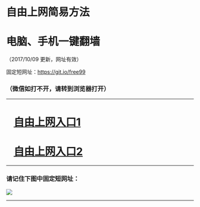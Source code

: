 ﻿# 自由上网简易方法

# 电脑、手机一键翻墙

（2017/10/09 更新，网址有效）

固定短网址：https://git.io/free99

### （微信如打不开，请转到浏览器打开）


***





# &nbsp;&nbsp; <a href="http://ft40491304.fwq-tz-1001.info/fwqtz01.html?t=10090016627 " target="_blank">自由上网入口1</a>
# &nbsp;&nbsp; <a href="http://ft1564723150.fwq-tz-1002.info/fwqtz02.html?t=10090019612 " target="_blank">自由上网入口2</a>
***

### 请记住下图中固定短网址：

<img src="https://s3-us-west-2.amazonaws.com/fwq-1001/yjfq-20170905okok.png" /> 


***


